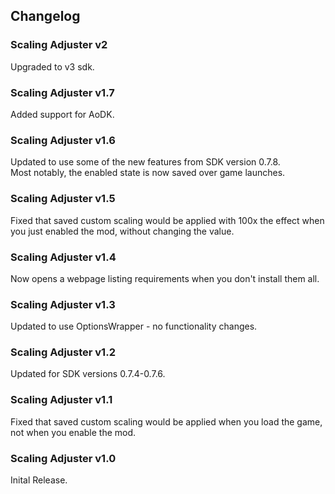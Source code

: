 ## Changelog

### Scaling Adjuster v2
Upgraded to v3 sdk.

### Scaling Adjuster v1.7
Added support for AoDK.

### Scaling Adjuster v1.6
Updated to use some of the new features from SDK version 0.7.8.    
Most notably, the enabled state is now saved over game launches.

### Scaling Adjuster v1.5
Fixed that saved custom scaling would be applied with 100x the effect when you just enabled the mod, without changing the value.

### Scaling Adjuster v1.4
Now opens a webpage listing requirements when you don't install them all.

### Scaling Adjuster v1.3
Updated to use OptionsWrapper - no functionality changes.

### Scaling Adjuster v1.2
Updated for SDK versions 0.7.4-0.7.6.

### Scaling Adjuster v1.1
Fixed that saved custom scaling would be applied when you load the game, not when you enable the mod.

### Scaling Adjuster v1.0
Inital Release.
